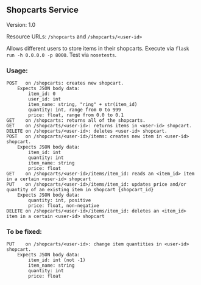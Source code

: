## Shopcarts Service
Version: 1.0

Resource URLs: ```/shopcarts``` and ```/shopcarts/<user-id>```

Allows different users to store items in their shopcarts.
Execute via ```flask run -h 0.0.0.0 -p 8000```.
Test via ```nosetests```.

### Usage: 
    POST   on /shopcarts: creates new shopcart.
        Expects JSON body data:
            item_id: 0
            user_id: int
            item_name: string, "ring" + str(item_id)
            quantity: int, range from 0 to 999
            price: float, range from 0.0 to 0.1
    GET    on /shopcarts: returns all of the shopcarts.
    GET    on /shopcarts/<user-id>: returns items in <user-id> shopcart.
    DELETE on /shopcarts/<user-id>: deletes <user-id> shopcart.
    POST   on /shopcarts/<user-id>/items: creates new item in <user-id> shopcart.
        Expects JSON body data:
            item_id: int
            quantity: int 
            item_name: string
            price: float
    GET    on /shopcarts/<user-id>/items/item_id: reads an <item_id> item in a certain <user-id> shopcart
    PUT    on /shopcarts/<user-id>/items/item_id: updates price and/or quantity of an existing item in shopcart {shopcart_id}
        Expects JSON body data:
            quantity: int, positive
            price: float, non-negative
    DELETE on /shopcarts/<user-id>/items/item_id: deletes an <item_id> item in a certain <user-id> shopcart
### To be fixed:
    PUT    on /shopcarts/<user-id>: change item quantities in <user-id> shopcart. 
        Expects JSON body data:
            item_id: int (not -1)
            item_name: string
            quantity: int
            price: float
    
